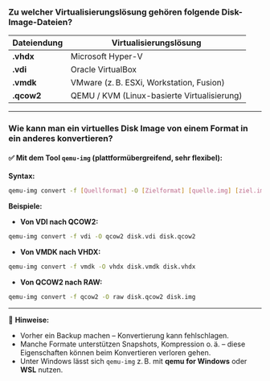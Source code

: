 ### **Zu welcher Virtualisierungslösung gehören folgende Disk-Image-Dateien?**

| **Dateiendung** | **Virtualisierungslösung** |
|------------------|-----------------------------|
| **.vhdx**        | Microsoft Hyper-V           |
| **.vdi**         | Oracle VirtualBox           |
| **.vmdk**        | VMware (z. B. ESXi, Workstation, Fusion) |
| **.qcow2**       | QEMU / KVM (Linux-basierte Virtualisierung) |

---

### **Wie kann man ein virtuelles Disk Image von einem Format in ein anderes konvertieren?**

#### ✅ **Mit dem Tool `qemu-img` (plattformübergreifend, sehr flexibel):**

**Syntax:**
```bash
qemu-img convert -f [Quellformat] -O [Zielformat] [quelle.img] [ziel.img]
```

**Beispiele:**

- **Von VDI nach QCOW2:**
```bash
qemu-img convert -f vdi -O qcow2 disk.vdi disk.qcow2
```

- **Von VMDK nach VHDX:**
```bash
qemu-img convert -f vmdk -O vhdx disk.vmdk disk.vhdx
```

- **Von QCOW2 nach RAW:**
```bash
qemu-img convert -f qcow2 -O raw disk.qcow2 disk.img
```

---

📌 **Hinweise:**
- Vorher ein Backup machen – Konvertierung kann fehlschlagen.
- Manche Formate unterstützen Snapshots, Kompression o. ä. – diese Eigenschaften können beim Konvertieren verloren gehen.
- Unter Windows lässt sich `qemu-img` z. B. mit **qemu for Windows** oder **WSL** nutzen.
